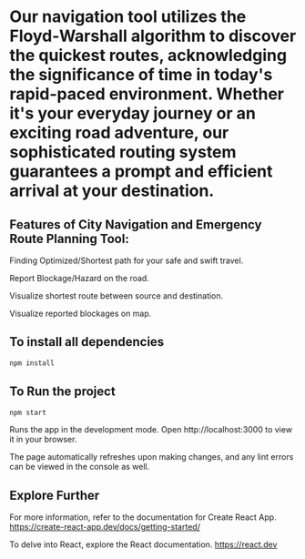 # Our navigation tool utilizes the Floyd-Warshall algorithm to discover the quickest routes, acknowledging the significance of time in today's rapid-paced environment. Whether it's your everyday journey or an exciting road adventure, our sophisticated routing system guarantees a prompt and efficient arrival at your destination.

## Features of City Navigation and Emergency Route Planning Tool:

Finding Optimized/Shortest path for your safe and swift travel.

Report Blockage/Hazard on the road.

Visualize shortest route between source and destination.

Visualize reported blockages on map.

## To install all  dependencies

```bash
npm install
```


## To Run the project
```bash
npm start
```
Runs the app in the development mode.
Open http://localhost:3000 to view it in your browser.

The page automatically refreshes upon making changes, and any lint errors can be viewed in the console as well.

## Explore Further

For more information, refer to the documentation for Create React App.
https://create-react-app.dev/docs/getting-started/

To delve into React, explore the React documentation.
https://react.dev

